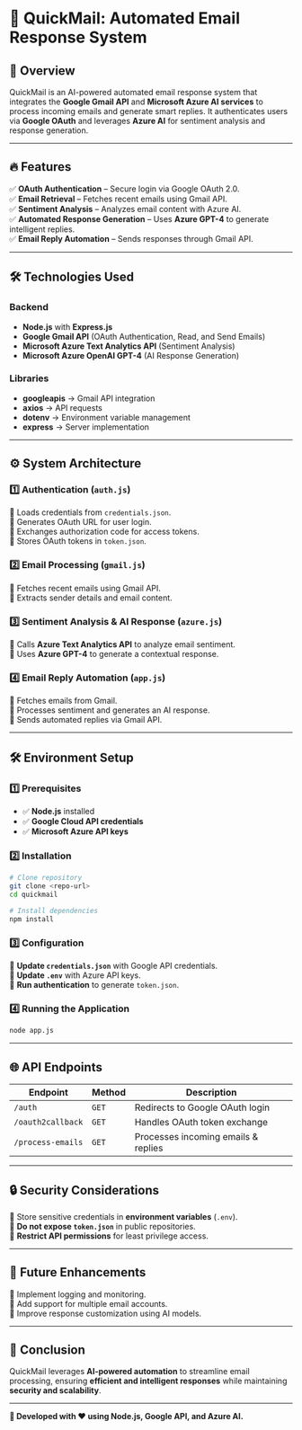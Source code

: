 # 📩 QuickMail: Automated Email Response System  

## 🚀 Overview  
QuickMail is an AI-powered automated email response system that integrates the **Google Gmail API** and **Microsoft Azure AI services** to process incoming emails and generate smart replies. It authenticates users via **Google OAuth** and leverages **Azure AI** for sentiment analysis and response generation.  

---

## 🔥 Features  
✅ **OAuth Authentication** – Secure login via Google OAuth 2.0.  
✅ **Email Retrieval** – Fetches recent emails using Gmail API.  
✅ **Sentiment Analysis** – Analyzes email content with Azure AI.  
✅ **Automated Response Generation** – Uses **Azure GPT-4** to generate intelligent replies.  
✅ **Email Reply Automation** – Sends responses through Gmail API.  

---

## 🛠 Technologies Used  
### **Backend**  
- **Node.js** with **Express.js**  
- **Google Gmail API** (OAuth Authentication, Read, and Send Emails)  
- **Microsoft Azure Text Analytics API** (Sentiment Analysis)  
- **Microsoft Azure OpenAI GPT-4** (AI Response Generation)  

### **Libraries**  
- **googleapis** → Gmail API integration  
- **axios** → API requests  
- **dotenv** → Environment variable management  
- **express** → Server implementation  

---

## ⚙ **System Architecture**  
### **1️⃣ Authentication (`auth.js`)**  
🔹 Loads credentials from `credentials.json`.  
🔹 Generates OAuth URL for user login.  
🔹 Exchanges authorization code for access tokens.  
🔹 Stores OAuth tokens in `token.json`.  

### **2️⃣ Email Processing (`gmail.js`)**  
🔹 Fetches recent emails using Gmail API.  
🔹 Extracts sender details and email content.  

### **3️⃣ Sentiment Analysis & AI Response (`azure.js`)**  
🔹 Calls **Azure Text Analytics API** to analyze email sentiment.  
🔹 Uses **Azure GPT-4** to generate a contextual response.  

### **4️⃣ Email Reply Automation (`app.js`)**  
🔹 Fetches emails from Gmail.  
🔹 Processes sentiment and generates an AI response.  
🔹 Sends automated replies via Gmail API.  

---

## 🛠 **Environment Setup**  
### **1️⃣ Prerequisites**  
- ✅ **Node.js** installed  
- ✅ **Google Cloud API credentials**  
- ✅ **Microsoft Azure API keys**  

### **2️⃣ Installation**  
```bash  
# Clone repository  
git clone <repo-url>  
cd quickmail  

# Install dependencies  
npm install  
```

### **3️⃣ Configuration**  
🔹 **Update `credentials.json`** with Google API credentials.  
🔹 **Update `.env`** with Azure API keys.  
🔹 **Run authentication** to generate `token.json`.  

### **4️⃣ Running the Application**  
```bash  
node app.js  
```

---

## 🌐 **API Endpoints**  
| Endpoint         | Method | Description                          |  
|-----------------|--------|--------------------------------------|  
| `/auth`         | `GET`  | Redirects to Google OAuth login     |  
| `/oauth2callback` | `GET`  | Handles OAuth token exchange       |  
| `/process-emails` | `GET`  | Processes incoming emails & replies |  

---

## 🔒 **Security Considerations**  
🔹 Store sensitive credentials in **environment variables** (`.env`).  
🔹 **Do not expose `token.json`** in public repositories.  
🔹 **Restrict API permissions** for least privilege access.  

---

## 🔮 **Future Enhancements**  
🚀 Implement logging and monitoring.  
🚀 Add support for multiple email accounts.  
🚀 Improve response customization using AI models.  

---

## 📌 **Conclusion**  
QuickMail leverages **AI-powered automation** to streamline email processing, ensuring **efficient and intelligent responses** while maintaining **security and scalability**.  

---

**🔗 Developed with ❤️ using Node.js, Google API, and Azure AI.**  

